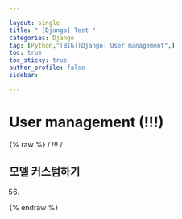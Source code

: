 ```yaml
---

layout: single
title: " [Django] Test "
categories: Django
tag: [Python,"[BIG][Django] User management",]
toc: true
toc_sticky: true
author_profile: false
sidebar:

---
```

# User management (!!!)
{% raw %}
/ !!! /

## 모델 커스텀하기

56.
{% endraw %}
